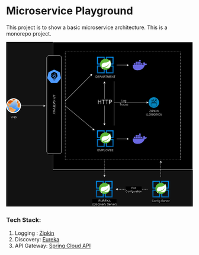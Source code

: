 # Microservice Playground

This project is to show a basic microservice architecture. This is a monorepo project.

![System Architecture](system-architecture.png)

### Tech Stack:
1. Logging : [Zipkin](http://localhost:8761/9411)
2. Discovery: [Eureka](http://localhost:8761/)
3. API Gateway: [Spring Cloud API](http://localhost:8222)
